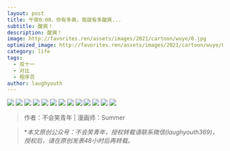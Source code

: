 ```yaml
---
layout: post
title: 午夜0:00，你有多爽，我就有多酸爽...
subtitle: 酸爽！
description: 酸爽！
image: http://favorites.ren/assets/images/2021/cartoon/wuye/0.jpg
optimized_image: http://favorites.ren/assets/images/2021/cartoon/wuye/0.jpg
category: life
tags:
  - 双十一
  - 对比
  - 程序员
author: laughyouth
---
```



![](http://favorites.ren/assets/images/2021/cartoon/wuye/640.jpeg)
![](http://favorites.ren/assets/images/2021/cartoon/wuye/640-1.jpeg)
![](http://favorites.ren/assets/images/2021/cartoon/wuye/640-2.jpeg)
![](http://favorites.ren/assets/images/2021/cartoon/wuye/640-3.jpeg)
![](http://favorites.ren/assets/images/2021/cartoon/wuye/640-4.jpeg)
![](http://favorites.ren/assets/images/2021/cartoon/wuye/640-5.jpeg)
![](http://favorites.ren/assets/images/2021/cartoon/wuye/640-6.jpeg)
![](http://favorites.ren/assets/images/2021/cartoon/wuye/640-7.jpeg)
![](http://favorites.ren/assets/images/2021/cartoon/wuye/640-8.jpeg)
![](http://favorites.ren/assets/images/2021/cartoon/wuye/640-9.jpeg)
![](http://favorites.ren/assets/images/2021/cartoon/wuye/640-10.jpeg)
![](http://favorites.ren/assets/images/2021/cartoon/wuye/640-11.jpeg)
![](http://favorites.ren/assets/images/2021/cartoon/wuye/640-12.jpeg)





>作者：不会笑青年 | 漫画师：Summer

>**本文原创公众号：不会笑青年，授权转载请联系微信(laughyouth369)，授权后，请在原创发表48小时后再转载。*